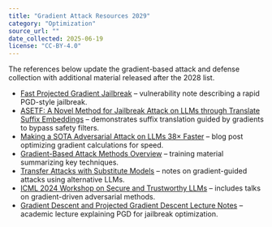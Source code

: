 ```yaml
---
title: "Gradient Attack Resources 2029"
category: "Optimization"
source_url: ""
date_collected: 2025-06-19
license: "CC-BY-4.0"
---
```


The references below update the gradient-based attack and defense collection with additional material released after the 2028 list.

- [Fast Projected Gradient Jailbreak](https://www.promptfoo.dev/lm-security-db/vuln/fast-projected-gradient-jailbreak-ef10d346) – vulnerability note describing a rapid PGD-style jailbreak.
- [ASETF: A Novel Method for Jailbreak Attack on LLMs through Translate Suffix Embeddings](https://aclanthology.org/2024.emnlp-main.157/) – demonstrates suffix translation guided by gradients to bypass safety filters.
- [Making a SOTA Adversarial Attack on LLMs 38× Faster](https://www.haizelabs.com/technology/making-a-sota-adversarial-attack-on-llms-38x-faster) – blog post optimizing gradient calculations for speed.
- [Gradient-Based Attack Methods Overview](https://apxml.com/courses/intro-llm-red-teaming/chapter-4-advanced-evasion-exfiltration-methods/gradient-based-attack-methods-overview) – training material summarizing key techniques.
- [Transfer Attacks with Substitute Models](https://apxml.com/courses/intro-llm-red-teaming/chapter-4-advanced-evasion-exfiltration-methods/transfer-attacks-substitute-models) – notes on gradient-guided attacks using alternative LLMs.
- [ICML 2024 Workshop on Secure and Trustworthy LLMs](https://icml.cc/virtual/2024/workshop/29944) – includes talks on gradient-driven adversarial methods.
- [Gradient Descent and Projected Gradient Descent Lecture Notes](https://www.chrismusco.com/amlds2025/notes/lecture06.html) – academic lecture explaining PGD for jailbreak optimization.
